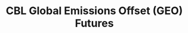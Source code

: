 ---
layout: default
title: CBL Global Emissions Offset (GEO) Futures
nav_order: 1
parent: Voluntary Carbon Markets (VCM)
grand_parent: Carbon Credit Market Insights
---